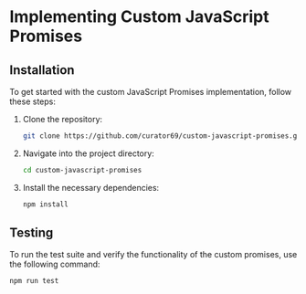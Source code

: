 # Implementing Custom JavaScript Promises

## Installation

To get started with the custom JavaScript Promises implementation, follow these steps:

1. Clone the repository:

   ```bash
   git clone https://github.com/curator69/custom-javascript-promises.git
   ```

2. Navigate into the project directory:

   ```bash
   cd custom-javascript-promises
   ```

3. Install the necessary dependencies:

   ```bash
   npm install
   ```

## Testing

To run the test suite and verify the functionality of the custom promises, use the following command:

```bash
npm run test
```
